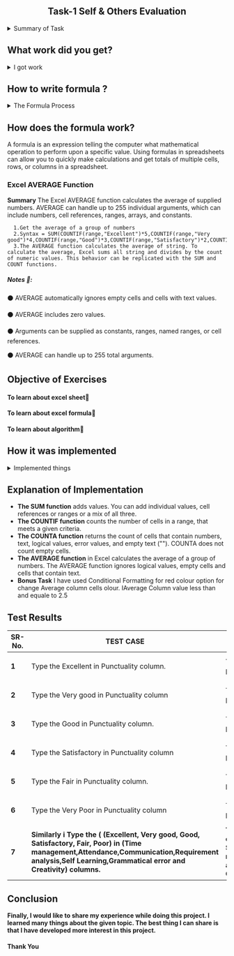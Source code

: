 <h2 align="center">Task-1 Self & Others Evaluation</h2> 

<details>
  <summary> Summary of Task </summary>
  <ul>
    <br>
    <li> Create a MD file on basis on your Evaluation file already made by you on 13-04-2021 </li>
    <li> What work did you get? </li>
    <li> How to write formula? </li>
    <li> How does the formula work? </li>
    <li> Objective of Exercises </li>
    <li> How it was implemented? </li>
    <li> Explanation of Implementation </li>
    <li> Test Results </li>
    <li> Conclusion </li>
  </ul>
</details>

## What work did you get?
<details>
  <summary> I got work </summary>
  <ul>
    <br>
    <li> Create a evaluation sheet for self and others. </li>
    <li> Apply  the formula of average in column of average. </li>
    <li> If average column Value is equal to or less than then row colour should be  red. </li>
  </ul>
</details>

## How to write formula ?
<details>
  <summary> The Formula Process </summary>
  <ul>
    <br>
    <li> Creating a formula involves steps similar to any problem-solving task. There are five main ingredients in the formula process: </li>
    <li> Defining the problem </li>
    <li> Planning the solution </li>
    <li> Coding the formula </li>
    <li> Testing the formula </li>
    <li> Documenting the formula </li>
   </ul>
</details>

## How does the formula work?

A formula is an expression telling the computer what mathematical operation to perform upon a specific value. Using formulas in spreadsheets can allow you to quickly make calculations and get totals of multiple cells, rows, or columns in a spreadsheet.
### Excel AVERAGE Function
**Summary**
The Excel AVERAGE function calculates the average of supplied numbers. AVERAGE can handle up to 255 individual arguments, which can include numbers, cell references, ranges, arrays, and constants.
      
      1.Get the average of a group of numbers
      2.Syntax = SUM(COUNTIF(range,"Excellent")*5,COUNTIF(range,"Very good")*4,COUNTIF(range,"Good")*3,COUNTIF(range,"Satisfactory")*2,COUNTIF(range,"Fair")*1,COUNTIF(range,"Poor")*0)/COUNTA(range)
      3.The AVERAGE function calculates the average of string. To calculate the average, Excel sums all string and divides by the count of numeric values. This behavior can be replicated with the SUM and COUNT functions.

##### Notes 📝:

:black_circle: AVERAGE automatically ignores empty cells and cells with text values.

:black_circle: AVERAGE includes zero values.

:black_circle: Arguments can be supplied as constants, ranges, named ranges, or cell references.

:black_circle: AVERAGE can handle up to 255 total arguments.

## Objective of Exercises

#### To learn about excel sheet:paperclip:
#### To learn about excel formula:paperclip:
#### To learn about algorithm:paperclip:

## How it was implemented


<details>
  <summary> Implemented things </summary>
  <ul>
    <br>
    <li> during implement i used SUM function </li>
    <li> during implement i used COUNTIF function </li>
    <li> during implement i used COUNTA function </li>
    <li> during implement i used AVERAGE function </li>
    <li> during implement i used Conditional Formatting </li>
  </ul>
</details>

## Explanation of Implementation

- **The SUM function** adds values. You can add individual values, cell references or ranges or a mix of all three.
- **The COUNTIF function** counts the number of cells in a range, that meets a given criteria.
- **The COUNTA function** returns the count of cells that contain numbers, text, logical values, error values, and empty text (""). COUNTA does not count empty cells.
- **The AVERAGE function** in Excel calculates the average of a group of numbers. The AVERAGE function ignores logical values, empty cells and cells that contain text.
- **Bonus Task** I have used Conditional Formatting for red colour option for change Average column cells olour. IAverage Column value less than and equale to 2.5

## Test Results

| **SR-No.** | **TEST CASE** | **TEST OUTCOME** | **EXPECTED OUTCOME** | **STATUS** | **REMARKS** |
| --- | --- | --- | --- | --- | ---- |
| **1** | Type the Excellent in Punctuality column. | The Value 5 successfully print in average column when I put the Excellent in Punctuality column. | After put the Excellent  in Punctuality column successfully printed the value 5 in the average column. | **Passed** | Testing has been passed |
| **2** | Type the Very good in Punctuality column | The Value 4 successfully print in average column when i put the Very good in Punctuality column. | After put the Very good  in Punctuality column successfully printed the value 4 in the average column. | **Passed** | Testing has been passed |
| **3** | Type the Good in Punctuality column. | The Value 3 successfully print in average column when I put the Good in Punctuality column. | After put the Good in Punctuality column successfully printed the value 3 in the average column. | **Passed** | Testing has been passed |
| **4** | Type the Satisfactory in Punctuality column | The Value 2 successfully print in average column when i put the Satisfactory in Punctuality column. | After put the Satisfactory in Punctuality column successfully printed the value 2 in the average column. | **Passed** | Testing has been passed |
| **5** | Type the Fair in Punctuality column. | The Value 1 successfully print in average column when I put the Fair in Punctuality column. | After put the Fair  in Punctuality column successfully printed the value 1 in the average column. | **Passed** | Testing has been passed |
| **6** | Type the Very Poor in Punctuality column | The Value 0 successfully print in average column when i put the Poor in Punctuality column. | After put the Poor  in Punctuality column successfully printed the value 1 in the average column. | **Passed** | Testing has been passed |
| **7** | **Similarly i Type the ( (Excellent, Very good, Good, Satisfactory, Fair, Poor)  in (Time management,Attendance,Communication,Requirement analysis,Self Learning,Grammatical error and Creativity) columns.** | **The Value (5,4,3,2,1,0) successfully print in average column when i put the (Excellent, Very good, Good, Satisfactory, Fair, Poor) in (Time management,Attendance,Communication,Requirement analysis,Self Learning,Grammatical error and Creativity)** | **After put the (Excellent, Very good, Good, Satisfactory, Fair, Poor)  in (Time management,Attendance,Communication,Requirement analysis,Self Learning,Grammatical error and Creativity columns successfully printed the value (5, 4, 3, 2, 1, 0) in the average column.** | **Passed** | **Testing has been passed** |

## Conclusion

**Finally, I would like to share my experience while doing this project. I learned many things about the given topic.
The best thing I can share is that I have developed more interest in this project.**

#### Thank You
